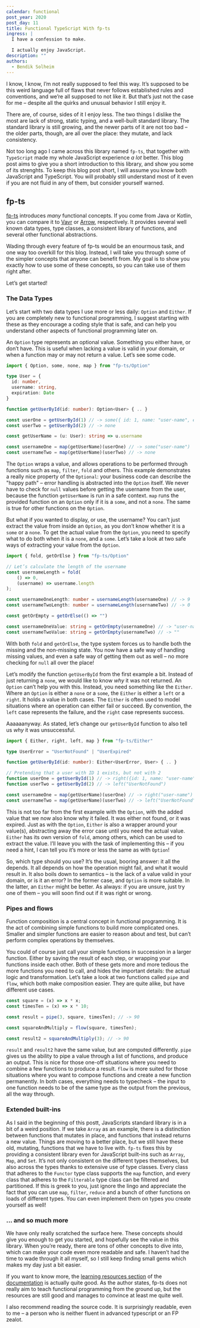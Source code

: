 ```yaml
---
calendar: functional
post_year: 2020
post_day: 11
title: Functional TypeScript With fp-ts
ingress: |
  I have a confession to make.

  I actually enjoy JavaScript.
description: ""
authors:
  - Bendik Solheim
---
```

I know, I know, I’m not really supposed to feel this way. It’s supposed to be this weird language full of flaws that never follows established rules and conventions, and we’re all supposed to not like it. But that’s just not the case for me – despite all the quirks and unusual behavior I still enjoy it.

There are, of course, sides of it I enjoy less. The two things I dislike the most are lack of strong, static typing, and a well-built standard library. The standard library is still growing, and the newer parts of it are not too bad – the older parts, though, are all over the place: they mutate, and lack consistency.

Not too long ago I came across this library named `fp-ts`, that together with `TypeScript` made my whole JavaScript experience _a lot_ better. This blog post aims to give you a short introduction to this library, and show you some of its strenghts. To keep this blog post short, I will assume you know both JavaScript and TypeScript. You will probably still understand most of it even if you are not fluid in any of them, but consider yourself warned.

## fp-ts

[fp-ts](https://github.com/gcanti/fp-ts) introduces _many_ functional concepts. If you come from Java or Kotlin, you can compare it to [Vavr](https://www.vavr.io) or [Arrow](https://arrow-kt.io), respectively. It provides several well known data types, type classes, a consistent library of functions, and several other functional abstractions.

Wading through every feature of fp-ts would be an enourmous task, and one way too overkill for this blog. Instead, I will take you through some of the simpler concepts that anyone can benefit from. My goal is to show you exactly how to use some of these concepts, so you can take use of them right after.

Let’s get started!

### The Data Types

Let’s start with two data types I use more or less daily: `Option` and `Either`. If you are completely new to functional programming, I suggest starting with these as they encourage a coding style that is safe, and can help you understand other aspects of functional programming later on.

An `Option` type represents an optional value. Something you either have, or don’t have. This is useful when lacking a value is valid in your domain, or when a function may or may not return a value. Let’s see some code.

```ts
import { Option, some, none, map } from "fp-ts/Option"

type User = {
  id: number,
  username: string,
  expiration: Date
}

function getUserById(id: number): Option<User> { .. }

const userOne = getUserById(1) // -> some({ id: 1, name: "user-name", expiration: "2099-01-01T00:00:00Z" })
const userTwo = getUserById(2) // -> none

const getUserName = (u: User): string => u.username

const usernameOne = map(getUserName)(userOne) // -> some("user-name")
const usernameTwo = map(getUserName)(userTwo) // -> none
```

The `Option` wraps a value, and allows operations to be performed through functions such as `map`, `filter`, `fold` and others. This example demonstrates a really nice property of the `Optional`: your business code can describe the "happy path" – error handling is abstracted into the `Option` itself. We never have to check for `null` values before getting the username from the user, because the function `getUserName` is run in a safe context. `map` runs the provided function on an `Option` only if it is a `some`, and not a `none`. The same is true for other functions on the `Option`.

But what if you wanted to display, or use, the username? You can’t just extract the value from inside an `Option`, as you don’t know whether it is a `some` or a `none`. To get the actual value from the `Option`, you need to specify what to do both when it is a `none`, and a `some`. Let’s take a look at two safe ways of extracting your value from the `Option`.

```ts
import { fold, getOrElse } from "fp-ts/Option"

// Let’s calculate the length of the username
const usernameLength = fold(
    () => 0,
    (username) => username.length
);

const usernameOneLength: number = usernameLength(usernameOne) // -> 9
const usernameTwoLength: number = usernameLength(usernameTwo) // -> 0

const getOrEmpty = getOrElse(() => "")

const usernameOneValue: string = getOrEmpty(usernameOne) // -> "user-name"
const usernameTwoValue: string = getOrEmpty(usernameTwo) // -> ""
```

With both `fold` and `getOrElse`, the type system forces us to handle both the missing and the non-missing state. You now have a safe way of handling missing values, and even a safe way of getting them out as well – no more checking for `null` all over the place!

Let’s modify the function `getUserById` from the first example a bit. Instead of just returning a `none`, we would like to know _why_ it was not returned. An `Option` can’t help you with this. Instead, you need something like the `Either`. Where an `Option` is either a `none` or a `some`, the `Either` is either a `left` or a `right`. It holds a value in both cases. The `Either` is often used to model situations where an operation can either fail or succeed. By convention, the `left` case represents the failure, and the `right` case represents success.

Aaaaaanyway. As stated, let’s change our `getUserById` function to also tell us _why_ it was unsuccessful.

```ts
import { Either, right, left, map } from "fp-ts/Either"

type UserError = "UserNotFound" | "UserExpired"

function getUserById(id: number): Either<UserError, User> { .. }

// Pretending that a user with ID 1 exists, but not with 2
function userOne = getUserById(1) // -> right({id: 1, name: "user-name", expiration: "2099-01-01TT00:00:00Z'})
function userTwo = getUserById(2) // -> left("UserNotFound")

const usernameOne = map(getUserName)(userOne) // -> right("user-name")
const usernameTwo = map(getUserName)(userTwo) // -> left("UserNotFound")
```

This is not too far from the first example with the `Option`, with the added value that we now also know why it failed. It was either not found, or it was expired. Just as with the `Option`, `Either` is also a wrapper around your value(s), abstracting away the error case until you need the actual value. `Either` has its own version of `fold`, among others, which can be used to extract the value. I’ll leave you with the task of implementing this – if you need a hint, I can tell you it’s more or less the same as with `Option`!

So, which type should you use? It’s the usual, booring answer: it all the depends. It all depends on how the operation might fail, and what it would result in. It also boils down to semantics – is the lack of a value valid in your domain, or is it an error? In the former case, and `Option` is more suitable. In the latter, an `Either` might be better. As always: if you are unsure, just try one of them – you will soon find out if it was right or wrong.

### Pipes and flows

Function composition is a central concept in functional programming. It is the act of combining simple functions to build more complicated ones. Smaller and simpler functions are easier to reason about and test, but can’t perform complex operations by themselves.

You could of course just call your simple functions in succession in a larger function. Either by saving the result of each step, or wrapping your functions inside each other. Both of these gets more and more tedious the more functions you need to call, and hides the important details: the actual logic and transformation. Let’s take a look at two functions called `pipe` and `flow`, which both make composition easier. They are quite alike, but have different use cases.

```ts
const square = (x) => x * x;
const timesTen = (x) => x * 10;

const result = pipe(3, square, timesTen); // -> 90

const squareAndMultiply = flow(square, timesTen);

const result2 = squareAndMultiply(3); // -> 90
```

`result` and `result2` have the same value, but are computed differently. `pipe` gives us the ability to pipe a value through a list of functions, and produce an output. This is nice for those one-off situations where you need to combine a few functions to produce a result. `flow` is more suited for those situations where you want to compose functions and create a new function permanently. In both cases, everything needs to typecheck – the input to one function needs to be of the same type as the output from the previous, all the way through.

### Extended built-ins

As I said in the beginning of this postt, JavaScripts standard library is in a bit of a weird position. If we take `Array` as an example, there is a distinction between functions that mutates in place, and functions that instead returns a new value. Things are moving to a better place, but we still have these old, mutating, functions that we have to live with. `fp-ts` fixes this by providing a consistent library even for JavaScript built-ins such as `Array`, `Map`, and `Set`. It’s not only consistent on the different types themselves, but also across the types thanks to extensive use of type classes. Every class that adheres to the `Functor` type class supports the `map` function, and every class that adheres to the `Filterable` type class can be filtered and partitioned. If this is greek to you, just ignore the lingo and appreciate the fact that you can use `map`, `filter`, `reduce` and a bunch of other functions on loads of different types. You can even implement them on types you create yourself as well!

### ... and so much more

We have only really scratched the surface here. These concepts should give you enough to get you started, and hopefully see the value in this library. When you’re ready, there are tons of other concepts to dive into, which can make your code even more readable and safe. I haven’t had the time to wade through it all myself, so I still keep finding small gems which makes my day just a bit easier.

If you want to know more, the [learning resources section](https://gcanti.github.io/fp-ts/learning-resources/) of the [documentation](https://gcanti.github.io/fp-ts/) is actually quite good. As the author states, fp-ts does not really aim to teach functional programming from the ground up, but the resources are still good and manages to convince at least me quite well.

I also recommend reading the source code. It is surprisingly readable, even to me – a person who is neither fluent in advanced typescript or an FP zealot.
